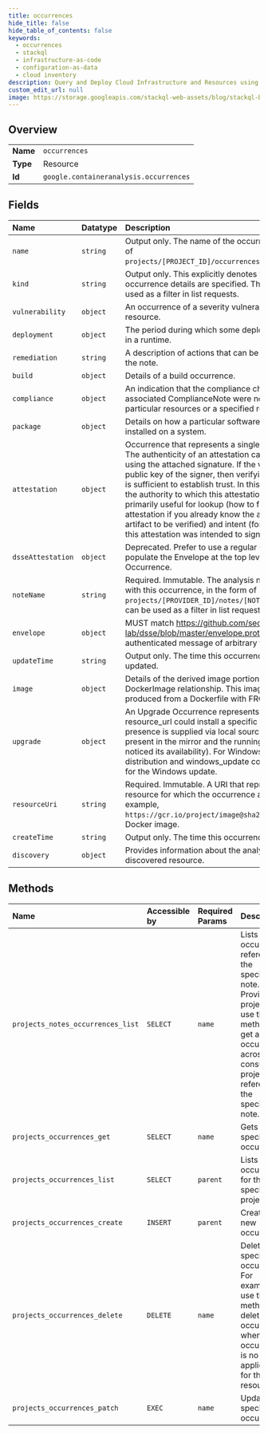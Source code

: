 ```yaml
---
title: occurrences
hide_title: false
hide_table_of_contents: false
keywords:
  - occurrences
  - stackql
  - infrastructure-as-code
  - configuration-as-data
  - cloud inventory
description: Query and Deploy Cloud Infrastructure and Resources using SQL
custom_edit_url: null
image: https://storage.googleapis.com/stackql-web-assets/blog/stackql-blog-post-featured-image.png
---
```

  
    

## Overview
<table><tbody>
<tr><td><b>Name</b></td><td><code>occurrences</code></td></tr>
<tr><td><b>Type</b></td><td>Resource</td></tr>
<tr><td><b>Id</b></td><td><code>google.containeranalysis.occurrences</code></td></tr>
</tbody></table>

## Fields
| Name | Datatype | Description |
|:-----|:---------|:------------|
| `name` | `string` | Output only. The name of the occurrence in the form of `projects/[PROJECT_ID]/occurrences/[OCCURRENCE_ID]`. |
| `kind` | `string` | Output only. This explicitly denotes which of the occurrence details are specified. This field can be used as a filter in list requests. |
| `vulnerability` | `object` | An occurrence of a severity vulnerability on a resource. |
| `deployment` | `object` | The period during which some deployable was active in a runtime. |
| `remediation` | `string` | A description of actions that can be taken to remedy the note. |
| `build` | `object` | Details of a build occurrence. |
| `compliance` | `object` | An indication that the compliance checks in the associated ComplianceNote were not satisfied for particular resources or a specified reason. |
| `package` | `object` | Details on how a particular software package was installed on a system. |
| `attestation` | `object` | Occurrence that represents a single "attestation". The authenticity of an attestation can be verified using the attached signature. If the verifier trusts the public key of the signer, then verifying the signature is sufficient to establish trust. In this circumstance, the authority to which this attestation is attached is primarily useful for lookup (how to find this attestation if you already know the authority and artifact to be verified) and intent (for which authority this attestation was intended to sign. |
| `dsseAttestation` | `object` | Deprecated. Prefer to use a regular Occurrence, and populate the Envelope at the top level of the Occurrence. |
| `noteName` | `string` | Required. Immutable. The analysis note associated with this occurrence, in the form of `projects/[PROVIDER_ID]/notes/[NOTE_ID]`. This field can be used as a filter in list requests. |
| `envelope` | `object` | MUST match https://github.com/secure-systems-lab/dsse/blob/master/envelope.proto. An authenticated message of arbitrary type. |
| `updateTime` | `string` | Output only. The time this occurrence was last updated. |
| `image` | `object` | Details of the derived image portion of the DockerImage relationship. This image would be produced from a Dockerfile with FROM . |
| `upgrade` | `object` | An Upgrade Occurrence represents that a specific resource_url could install a specific upgrade. This presence is supplied via local sources (i.e. it is present in the mirror and the running system has noticed its availability). For Windows, both distribution and windows_update contain information for the Windows update. |
| `resourceUri` | `string` | Required. Immutable. A URI that represents the resource for which the occurrence applies. For example, `https://gcr.io/project/image@sha256:123abc` for a Docker image. |
| `createTime` | `string` | Output only. The time this occurrence was created. |
| `discovery` | `object` | Provides information about the analysis status of a discovered resource. |
## Methods
| Name | Accessible by | Required Params | Description |
|:-----|:--------------|:----------------|:------------|
| `projects_notes_occurrences_list` | `SELECT` | `name` | Lists occurrences referencing the specified note. Provider projects can use this method to get all occurrences across consumer projects referencing the specified note. |
| `projects_occurrences_get` | `SELECT` | `name` | Gets the specified occurrence. |
| `projects_occurrences_list` | `SELECT` | `parent` | Lists occurrences for the specified project. |
| `projects_occurrences_create` | `INSERT` | `parent` | Creates a new occurrence. |
| `projects_occurrences_delete` | `DELETE` | `name` | Deletes the specified occurrence. For example, use this method to delete an occurrence when the occurrence is no longer applicable for the given resource. |
| `projects_occurrences_patch` | `EXEC` | `name` | Updates the specified occurrence. |
